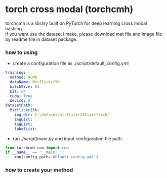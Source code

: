 # torch cross modal (torchcmh)

torchcmh is a library built on PyTorch for deep learning cross modal hashing.\
if you want use the dataset i make, please download mat file and image file by readme file in dataset package.
### how to using
- create a configuration file as ./script/default_config.yml
```yaml
training:
  method: DCMH
  dataName: Mirflickr25K
  batchSize: 64
  bit: 64
  cuda: True
  device: 0
datasetPath:
  Mirflickr25k:
    img_dir: I:\dataset\mirflickr25k\mirflickr
    imgList:
    tagList:
    labelList:
```
- run ./script/main.py and input configuration file path.
```python
from torchcmh.run import run
if __name__ == '__main__':
    run(config_path='default_config.yml')
```
### how to create your method
